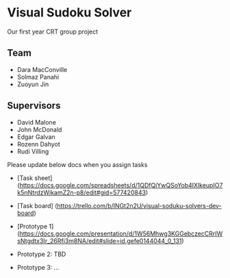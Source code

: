 Visual Sudoku Solver
====================
Our first year CRT group project

Team
----
- Dara MacConville
- Solmaz Panahi
- Zuoyun Jin

Supervisors
-----------
- David Malone
- John McDonald
- Edgar Galvan
- Rozenn Dahyot
- Rudi Villing

Please update below docs when you assign tasks
- [Task sheet] (https://docs.google.com/spreadsheets/d/1QDfQiYwQSoYob4IXlkeupIO7k5nNtrdzWjkamZ2n-p8/edit#gid=577420843)
- [Task board] (https://trello.com/b/INGt2n2U/visual-soduku-solvers-dev-board)

- [Prototype 1] (https://docs.google.com/presentation/d/1W56Mhwg3KGGebczecCRrIWsNtgdtx3Ir_26Rfj3m8NA/edit#slide=id.gefe0144044_0_131)
- Prototype 2: TBD
- Prototype 3: ...
